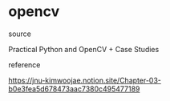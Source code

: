 # opencv

source

Practical Python and OpenCV + Case Studies

reference

https://jnu-kimwoojae.notion.site/Chapter-03-b0e3fea5d678473aac7380c495477189
